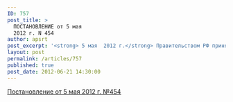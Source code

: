 ```yaml
---
ID: 757
post_title: >
  ПОСТАНОВЛЕНИЕ от 5 мая
  2012 г. N 454
author: apsrt
post_excerpt: '<strong> 5 мая  2012 г.</strong> Правительством РФ принято постановление № 454 «О лицензировании  эксплуатации взрывоопасных производственных объектов». В соответствии с прилагаемым к Положению о лицензировании эксплуатации взрывопожарных производственных объектов Перечнем (пункт 9) из лицензированной деятельности исключены открытые горные работы без использования (образования) воспламеняющихся, окисляющих, горючих и взрывчатых веществ, определенных приложением №1 к Федеральному закону «О промышленной безопасности опасных производственных объектов»'
layout: post
permalink: /articles/757
published: true
post_date: 2012-06-21 14:30:00
---
```

<a href="http://www.apsrt.ru/docs/w21w.rtf"><span style="text-decoration:underline;"> Постановление от 5 мая 2012 г. №454 </span></a>